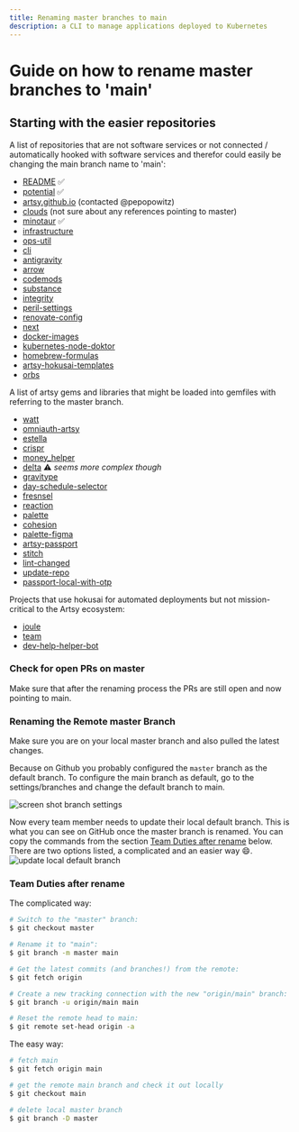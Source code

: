 ```yaml
---
title: Renaming master branches to main
description: a CLI to manage applications deployed to Kubernetes
---
```


# Guide on how to rename master branches to 'main'

## Starting with the easier repositories

A list of repositories that are not software services or not connected / automatically hooked with software services and therefor could easily be changing the main branch name to 'main':

- [README](https://github.com/artsy/README) ✅
- [potential](https://github.com/artsy/potential) ✅
- [artsy.github.io](https://github.com/artsy/artsy.github.io) (contacted @pepopowitz)
- [clouds](https://github.com/artsy/clouds) (not sure about any references pointing to master)
- [minotaur](https://github.com/artsy/minotaur) ✅
- [infrastructure](https://github.com/artsy/infrastructure)
- [ops-util](https://github.com/artsy/ops-util)
- [cli](https://github.com/artsy/cli)
- [antigravity](https://github.com/artsy/antigravity)
- [arrow](https://github.com/artsy/arrow)
- [codemods](https://github.com/artsy/codemods)
- [substance](https://github.com/artsy/substance)
- [integrity](https://github.com/artsy/integrity)
- [peril-settings](https://github.com/artsy/peril-settings)
- [renovate-config](https://github.com/artsy/renovate-config)
- [next](https://github.com/artsy/next)
- [docker-images](https://github.com/artsy/docker-images)
- [kubernetes-node-doktor](https://github.com/artsy/kubernetes-node-doktor)
- [homebrew-formulas](https://github.com/artsy/homebrew-formulas)
- [artsy-hokusai-templates](https://github.com/artsy/artsy-hokusai-templates)
- [orbs](https://github.com/artsy/orbs)


A list of artsy gems and libraries that might be loaded into gemfiles with referring to the master branch.

- [watt](https://github.com/artsy/watt)
- [omniauth-artsy](https://github.com/artsy/omniauth-artsy)
- [estella](https://github.com/artsy/estella)
- [crispr](https://github.com/artsy/crispr)
- [money_helper](https://github.com/artsy/money_helper)
- [delta](https://github.com/artsy/delta) ⚠️ _seems more complex though_
- [gravitype](https://github.com/artsy/gravitype)
- [day-schedule-selector](https://github.com/artsy/day-schedule-selector)
- [fresnsel](https://github.com/artsy/fresnel)
- [reaction](https://github.com/artsy/reaction)
- [palette](https://github.com/artsy/palette)
- [cohesion](https://github.com/artsy/cohesion)
- [palette-figma](https://github.com/artsy/palette-figma)
- [artsy-passport](https://github.com/artsy/artsy-passport)
- [stitch](https://github.com/artsy/stitch)
- [lint-changed](https://github.com/artsy/lint-changed)
- [update-repo](https://github.com/artsy/update-repo)
- [passport-local-with-otp](https://github.com/artsy/passport-local-with-otp)

Projects that use hokusai for automated deployments but not mission-critical to the Artsy ecosystem:

- [joule](https://github.com/artsy/joule)
- [team](https://github.com/artsy/team)
- [dev-help-helper-bot](https://github.com/artsy/dev-help-helper-bot)

### Check for open PRs on master

Make sure that after the renaming process the PRs are still open and now pointing to main. 
### Renaming the Remote master Branch

Make sure you are on your local master branch and also pulled the latest changes.

Because on Github you probably configured the `master` branch as the default branch. To configure the main branch as default, go to the settings/branches and change the default branch to main.

![screen shot branch settings](https://user-images.githubusercontent.com/15628617/120303879-8d535680-c2cf-11eb-890c-a2ef4ac665ae.png)

Now every team member needs to update their local default branch. This is what you can see on GitHub once the master branch is renamed. You can copy the commands from the section [Team Duties after rename](#team-duties-after-rename) below. There are two options listed, a complicated and an easier way 😄.
![update local default branch](https://user-images.githubusercontent.com/15628617/120304648-431ea500-c2d0-11eb-82e7-a1431de19b93.png)

### Team Duties after rename
The complicated way:

```bash
# Switch to the "master" branch:
$ git checkout master

# Rename it to "main":
$ git branch -m master main

# Get the latest commits (and branches!) from the remote:
$ git fetch origin

# Create a new tracking connection with the new "origin/main" branch:
$ git branch -u origin/main main

# Reset the remote head to main:
$ git remote set-head origin -a
```

The easy way:
```bash
# fetch main
$ git fetch origin main

# get the remote main branch and check it out locally
$ git checkout main

# delete local master branch
$ git branch -D master
```